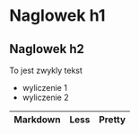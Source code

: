# Naglowek h1
## Naglowek h2
To jest zwykly tekst
- wyliczenie 1
- wyliczenie 2

Markdown | Less|Pretty
--- | ---| --- 
